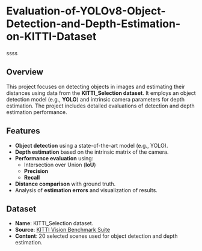 # Evaluation-of-YOLOv8-Object-Detection-and-Depth-Estimation-on-KITTI-Dataset
ssss
## Overview
This project focuses on detecting objects in images and estimating their distances using data from the **KITTI_Selection dataset**. It employs an object detection model (e.g., **YOLO**) and intrinsic camera parameters for depth estimation. The project includes detailed evaluations of detection and depth estimation performance.

## Features
- **Object detection** using a state-of-the-art model (e.g., YOLO).
- **Depth estimation** based on the intrinsic matrix of the camera.
- **Performance evaluation** using:
  - Intersection over Union (**IoU**)
  - **Precision**
  - **Recall**
- **Distance comparison** with ground truth.
- Analysis of **estimation errors** and visualization of results.

## Dataset
- **Name**: KITTI_Selection dataset.
- **Source**: [KITTI Vision Benchmark Suite](http://www.cvlibs.net/datasets/kitti/)
- **Content**: 20 selected scenes used for object detection and depth estimation.

